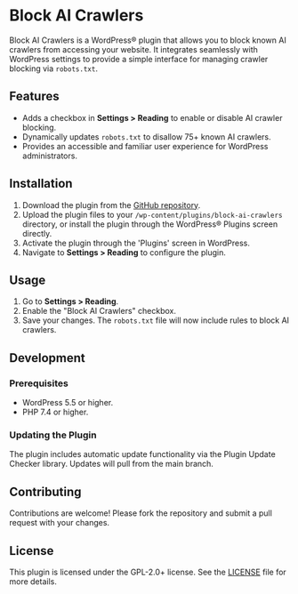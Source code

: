 # Block AI Crawlers

Block AI Crawlers is a WordPress® plugin that allows you to block known AI crawlers from accessing your website. It integrates seamlessly with WordPress settings to provide a simple interface for managing crawler blocking via `robots.txt`.

## Features

- Adds a checkbox in **Settings > Reading** to enable or disable AI crawler blocking.
- Dynamically updates `robots.txt` to disallow 75+ known AI crawlers.
- Provides an accessible and familiar user experience for WordPress administrators.

## Installation

1. Download the plugin from the [GitHub repository](https://github.com/robertdevore/block-ai-trackers/).
2. Upload the plugin files to your `/wp-content/plugins/block-ai-crawlers` directory, or install the plugin through the WordPress® Plugins screen directly.
3. Activate the plugin through the 'Plugins' screen in WordPress.
4. Navigate to **Settings > Reading** to configure the plugin.

## Usage

1. Go to **Settings > Reading**.
2. Enable the "Block AI Crawlers" checkbox.
3. Save your changes. The `robots.txt` file will now include rules to block AI crawlers.

## Development

### Prerequisites

- WordPress 5.5 or higher.
- PHP 7.4 or higher.

### Updating the Plugin

The plugin includes automatic update functionality via the Plugin Update Checker library. Updates will pull from the main branch.

## Contributing

Contributions are welcome! Please fork the repository and submit a pull request with your changes.

## License

This plugin is licensed under the GPL-2.0+ license. See the [LICENSE](http://www.gnu.org/licenses/gpl-2.0.txt) file for more details.